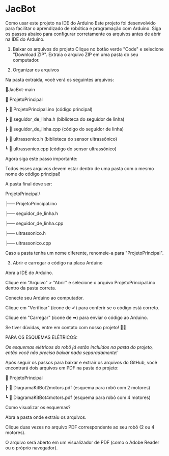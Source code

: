 # JacBot
Como usar este projeto na IDE do Arduino
Este projeto foi desenvolvido para facilitar o aprendizado de robótica e programação com Arduino. Siga os passos abaixo para configurar corretamente os arquivos antes de abrir na IDE do Arduino.

1. Baixar os arquivos do projeto
Clique no botão verde "Code" e selecione "Download ZIP".
Extraia o arquivo ZIP em uma pasta do seu computador.


2. Organizar os arquivos

Na pasta extraída, você verá os seguintes arquivos: 

📂JacBot-main

📂 ProjetoPrincipal

┣ 📜 ProjetoPrincipal.ino (código principal)

┣ 📜 seguidor_de_linha.h (biblioteca do seguidor de linha)

┣ 📜 seguidor_de_linha.cpp (código do seguidor de linha)

┣ 📜 ultrassonico.h (biblioteca do sensor ultrassônico)

┗ 📜 ultrassonico.cpp (código do sensor ultrassônico)

Agora siga este passo importante:

Todos esses arquivos devem estar dentro de uma pasta com o mesmo nome do código principal!

A pasta final deve ser:

ProjetoPrincipal/

├── ProjetoPrincipal.ino

├── seguidor_de_linha.h

├── seguidor_de_linha.cpp

├── ultrassonico.h

├── ultrassonico.cpp

Caso a pasta tenha um nome diferente, renomeie-a para "ProjetoPrincipal".

3. Abrir e carregar o código na placa Arduino
   
Abra a IDE do Arduino.

Clique em "Arquivo" > "Abrir" e selecione o arquivo ProjetoPrincipal.ino dentro da pasta correta.

Conecte seu Arduino ao computador.

Clique em "Verificar" (ícone de ✔) para conferir se o código está correto.

Clique em "Carregar" (ícone de ➡) para enviar o código ao Arduino.

Se tiver dúvidas, entre em contato com nosso projeto! 🚀💡

PARA OS ESQUEMAS ELÉTRICOS:

*Os esquemas elétricos do robô já estão incluídos na pasta do projeto, então você não precisa baixar nada separadamente!*

Após seguir os passos para baixar e extrair os arquivos do GitHub, você encontrará dois arquivos em PDF na pasta do projeto:

📂 ProjetoPrincipal

┣ 📜 DiagramaKitBot2motors.pdf (esquema para robô com 2 motores)

┗ 📜 DiagramaKitBot4motors.pdf (esquema para robô com 4 motores)

Como visualizar os esquemas?

Abra a pasta onde extraiu os arquivos.

Clique duas vezes no arquivo PDF correspondente ao seu robô (2 ou 4 motores).

O arquivo será aberto em um visualizador de PDF (como o Adobe Reader ou o próprio navegador).
